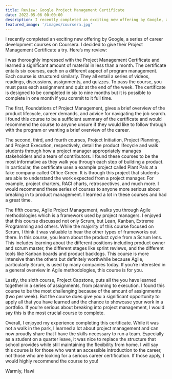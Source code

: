 ```yaml
---
title: Review: Google Project Management Certificate
date: 2022-05-06 00:00:00
description: I recently completed an exciting new offering by Google, a series of career development courses on Coursera. I decided to give their Project Management Certificate a try. 
featured_image: '/images/coursera.jpg'
---
```

I recently completed an exciting new offering by Google, a series of career development courses on Coursera. I decided to give their Project Management Certificate a try. Here’s my review:

I was thoroughly impressed with the Project Management Certificate and learned a significant amount of material in less than a month. The certificate entails six courses, each on a different aspect of program management. Each course is structured similarly. They all entail a series of videos, readings, discussions, assignments, and quizzes. To pass the course, you must pass each assignment and quiz at the end of the week. The certificate is designed to be completed in six to nine months but it is possible to complete in one month if you commit to it full time.

The first, Foundations of Project Management, gives a brief overview of the product lifecycle, career demands, and advice for navigating the job search. I found this course to be a sufficient summary of the certificate and would recommend the course to anyone unsure if they would like to follow through with the program or wanting a brief overview of the career.

The second, third, and fourth courses, Project Initiation, Project Planning, and Project Execution, respectively, detail the product lifecycle and walk students through how a project manager appropriately manages stakeholders and a team of contributors. I found these courses to be the most informative as they walk you through each step of building a product. In particular, the certificate uses a example project called Plant Pals at a fake company called Office Green. It is through this project that students are able to understand the work expected from a project manager. For example, project charters, RACI charts, retrospectives, and much more. I would recommend these series of courses to anyone more serious about breaking in to product management. I learned a lot in these courses and had a great time.

The fifth course, Agile Project Management, walks you through Agile methodologies which is a framework used by project managers. I enjoyed that this course discussed not only Scrum, but Lean, Kanban, Extreme Programming and others. While the majority of this course focused on Scrum, I think it was valuable to hear the other types of frameworks out there. In this course, you learn about the product cycle from a Scrum lens. This includes learning about the different positions including product owner and scrum master, the different stages like sprint reviews, and the different tools like Kanban boards and product backlogs. This course is more intensive than the others but definitely worthwhile because Agile, particularly Scrum, is used by many companies today. If you’re interested in a general overview in Agile methodologies, this course is for you.

Lastly, the sixth course, Project Capstone, puts all the you have learned together in a series of assignments, from planning to execution. I found this course to be the most challenging because of the amount of assignments (two per week). But the course does give you a significant opportunity to apply all that you have learned and the chance to showcase your work in a portfolio. If you’re serious about breaking into project management, I would say this is the most crucial course to complete.

Overall, I enjoyed my experience completing this certificate. While it was not a walk in the park, I learned a lot about project management and can now proudly share that I have the skills necessary to run a team. Especially as a student on a quarter leave, it was nice to replace the structure that school provides while still maintaining the flexibility from home. I will say this course is for those who want an accessible introduction to the career, not those who are looking for a serious career certification. If those apply, I would highly recommend the course to you!

Warmly, Hawi

